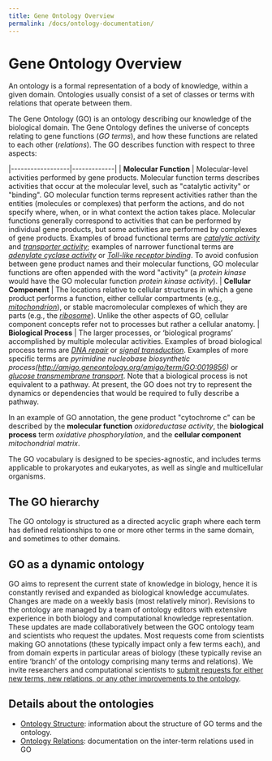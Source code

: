```yaml
---
title: Gene Ontology Overview
permalink: /docs/ontology-documentation/
---
```


# Gene Ontology Overview
An ontology is a formal representation of a body of knowledge, within a given domain. Ontologies usually consist of a set of classes or terms with relations that operate between them. 

The Gene Ontology (GO) is an ontology describing our knowledge of the biological domain. The Gene Ontology defines the universe of concepts relating to gene functions (*GO terms*), and how these functions are related to each other (*relations*). The GO describes function with respect to three aspects:

|------------------|-------------|
| **Molecular Function** | Molecular-level activities performed by gene products. Molecular function terms describes activities that occur at the molecular level, such as "catalytic activity" or "binding". GO molecular function terms represent activities rather than the entities (molecules or complexes) that perform the actions, and do not specify where, when, or in what context the action takes place. Molecular functions generally correspond to activities that can be performed by individual gene products, but some activities are performed by complexes of gene products. Examples of broad functional terms are *[catalytic activity](http://amigo.geneontology.org/amigo/term/GO:0003824)* and *[transporter activity](http://amigo.geneontology.org/amigo/term/GO:0005215)*; examples of narrower functional terms are *[adenylate cyclase activity](http://amigo.geneontology.org/amigo/term/GO:0004016)* or *[Toll-like receptor binding](http://amigo.geneontology.org/amigo/term/GO:0035325)*. To avoid confusion between gene product names and their molecular functions, GO molecular functions are often appended with the word "activity" (a *protein kinase* would have the GO molecular function *protein kinase activity*).
| **Cellular Component** | The locations relative to cellular structures in which a gene product performs a function, either cellular compartments (e.g., *[mitochondrion](http://amigo.geneontology.org/amigo/term/GO:0005739)*), or  stable macromolecular complexes of which they are parts (e.g., the *[ribosome](http://amigo.geneontology.org/amigo/term/GO:0005840)*). Unlike the other aspects of GO, cellular component concepts refer not to processes but rather a cellular anatomy.
| **Biological Process** | The larger processes, or ‘biological programs’ accomplished by multiple molecular activities. Examples of broad biological process terms are *[DNA repair](http://amigo.geneontology.org/amigo/term/GO:0006281)* or *[signal transduction](http://amigo.geneontology.org/amigo/term/GO:0007165)*. Examples of more specific terms are *pyrimidine nucleobase biosynthetic process(http://amigo.geneontology.org/amigo/term/GO:0019856)* or *[glucose transmembrane transport](http://amigo.geneontology.org/amigo/term/GO:1904659)*. Note that a biological process is not equivalent to a pathway. At present, the GO does not try to represent the dynamics or dependencies that would be required to fully describe a pathway.

In an example of GO annotation, the gene product "cytochrome c" can be described by the **molecular function** *oxidoreductase activity*, the **biological process** term *oxidative phosphorylation*, and the **cellular component** *mitochondrial matrix*.

The GO vocabulary is designed to be species-agnostic, and includes terms applicable to prokaryotes and eukaryotes, as well as single and multicellular organisms.


## The GO hierarchy
The GO ontology is structured as a directed acyclic graph where each term has defined relationships to one or more other terms in the same domain, and sometimes to other domains. 

## GO as a dynamic ontology 
GO aims to represent the current state of knowledge in biology, hence it is constantly revised and expanded as biological knowledge accumulates. Changes are made on a weekly basis (most relatively minor). Revisions to the ontology are managed by a team of ontology editors with extensive experience in both biology and computational knowledge representation. These updates are made collaboratively between the GOC ontology team and scientists who request the updates. Most requests come from scientists making GO annotations (these typically impact only a few terms each), and from domain experts in particular areas of biology (these typically revise an entire ‘branch’ of the ontology comprising many terms and relations). We invite researchers and computational scientists to [submit requests for either new terms, new relations, or any other improvements to the ontology](/docs/contributing-to-go-terms/).

## Details about the ontologies
* [Ontology Structure](/docs/ontology/): information about the structure of GO terms and the ontology.
* [Ontology Relations](/docs/ontology-relations/): documentation on the inter-term relations used in GO


